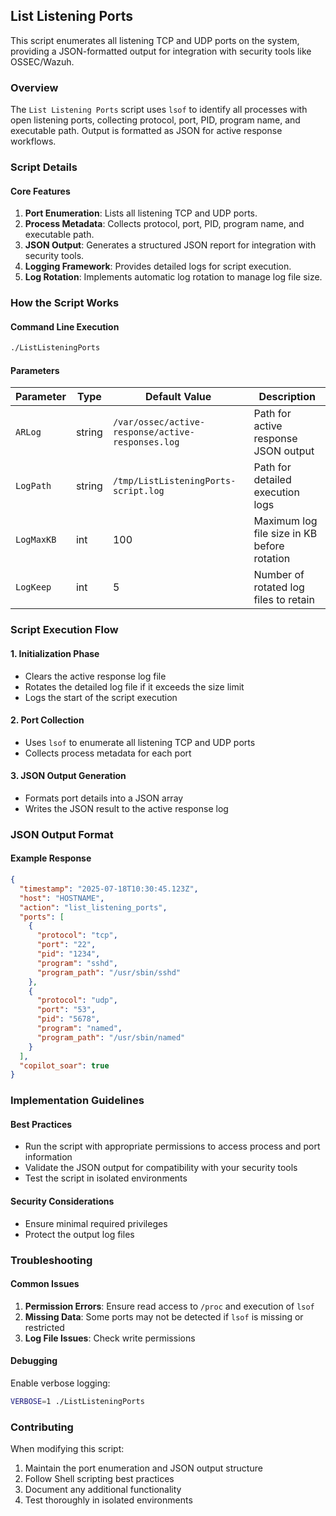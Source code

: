 ## List Listening Ports

This script enumerates all listening TCP and UDP ports on the system, providing a JSON-formatted output for integration with security tools like OSSEC/Wazuh.

### Overview

The `List Listening Ports` script uses `lsof` to identify all processes with open listening ports, collecting protocol, port, PID, program name, and executable path. Output is formatted as JSON for active response workflows.

### Script Details

#### Core Features

1. **Port Enumeration**: Lists all listening TCP and UDP ports.
2. **Process Metadata**: Collects protocol, port, PID, program name, and executable path.
3. **JSON Output**: Generates a structured JSON report for integration with security tools.
4. **Logging Framework**: Provides detailed logs for script execution.
5. **Log Rotation**: Implements automatic log rotation to manage log file size.

### How the Script Works

#### Command Line Execution
```bash
./ListListeningPorts
```

#### Parameters

| Parameter | Type | Default Value | Description |
|-----------|------|---------------|-------------|
| `ARLog`   | string | `/var/ossec/active-response/active-responses.log` | Path for active response JSON output |
| `LogPath` | string | `/tmp/ListListeningPorts-script.log` | Path for detailed execution logs |
| `LogMaxKB` | int | 100 | Maximum log file size in KB before rotation |
| `LogKeep` | int | 5 | Number of rotated log files to retain |

### Script Execution Flow

#### 1. Initialization Phase
- Clears the active response log file
- Rotates the detailed log file if it exceeds the size limit
- Logs the start of the script execution

#### 2. Port Collection
- Uses `lsof` to enumerate all listening TCP and UDP ports
- Collects process metadata for each port

#### 3. JSON Output Generation
- Formats port details into a JSON array
- Writes the JSON result to the active response log

### JSON Output Format

#### Example Response
```json
{
  "timestamp": "2025-07-18T10:30:45.123Z",
  "host": "HOSTNAME",
  "action": "list_listening_ports",
  "ports": [
    {
      "protocol": "tcp",
      "port": "22",
      "pid": "1234",
      "program": "sshd",
      "program_path": "/usr/sbin/sshd"
    },
    {
      "protocol": "udp",
      "port": "53",
      "pid": "5678",
      "program": "named",
      "program_path": "/usr/sbin/named"
    }
  ],
  "copilot_soar": true
}
```

### Implementation Guidelines

#### Best Practices
- Run the script with appropriate permissions to access process and port information
- Validate the JSON output for compatibility with your security tools
- Test the script in isolated environments

#### Security Considerations
- Ensure minimal required privileges
- Protect the output log files

### Troubleshooting

#### Common Issues
1. **Permission Errors**: Ensure read access to `/proc` and execution of `lsof`
2. **Missing Data**: Some ports may not be detected if `lsof` is missing or restricted
3. **Log File Issues**: Check write permissions

#### Debugging
Enable verbose logging:
```bash
VERBOSE=1 ./ListListeningPorts
```

### Contributing

When modifying this script:
1. Maintain the port enumeration and JSON output structure
2. Follow Shell scripting best practices
3. Document any additional functionality
4. Test thoroughly in isolated environments
